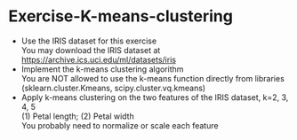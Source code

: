 # Exercise-K-means-clustering
* Use the IRIS dataset for this exercise  
  You may download the IRIS dataset at https://archive.ics.uci.edu/ml/datasets/iris 
* Implement the k-means clustering algorithm  
You are NOT allowed to use the k-means function directly from libraries (sklearn.cluster.Kmeans, scipy.cluster.vq.kmeans)
* Apply k-means clustering on the two features of the IRIS dataset, k=2, 3, 4, 5  
(1) Petal length; (2) Petal width  
You probably need to normalize or scale each feature
